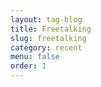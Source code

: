 ```yaml
---
layout: tag-blog
title: Freetalking
slug: freetalking
category: recent
menu: false
order: 1
---
```

